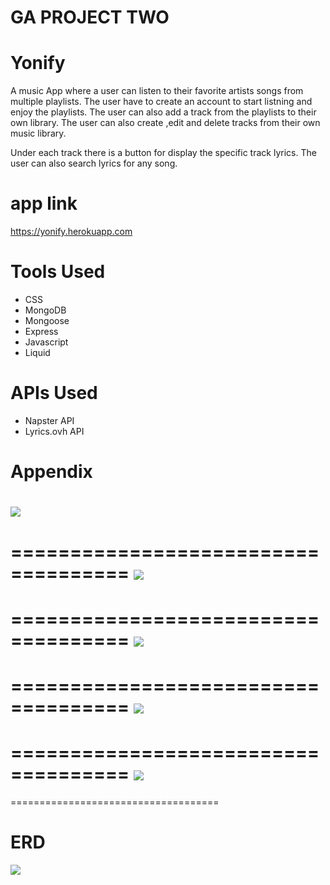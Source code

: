 
# GA PROJECT TWO

# Yonify
A music App where a user can listen to their favorite artists songs from multiple playlists.
The user have to create an account to start listning and enjoy the playlists. 
The user can also add a track from the playlists to their own library. The user can also create ,edit and delete tracks from their own music library.

Under each track there is a button for display the specific track lyrics.
The user can also search lyrics for any song.

# app link 
https://yonify.herokuapp.com
# Tools Used

- CSS
- MongoDB
- Mongoose
- Express
- Javascript
- Liquid

# APIs Used

- Napster API
- Lyrics.ovh API
# Appendix



![](https://i.imgur.com/AcMluqC.png)
====================================
====================================
![](https://i.imgur.com/2tYzNWO.png)
====================================
====================================
![](https://i.imgur.com/tC7Zw1O.png)
====================================
====================================
![](https://i.imgur.com/xpNFxbx.png)
====================================

====================================
![](https://i.imgur.com/6iGlIGi.png)
====================================

====================================
# ERD

![](https://i.imgur.com/SkqUcSy.png)